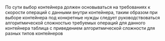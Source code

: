 По сути выбор контейнера должен основываться на требованиях к скорости операций с данными внутри контейнера,
таким образом при выборе контейнера под конкретные нужды следует руководствоваться алгоритмической сложностью требуемых операций для данного контейнера 
таблица с приведением алгоритмической сложности для разных типов контейнеров
